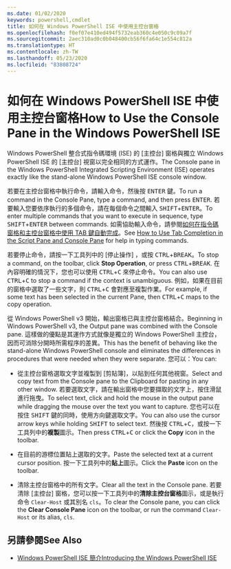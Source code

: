 ```yaml
---
ms.date: 01/02/2020
keywords: powershell,cmdlet
title: 如何在 Windows PowerShell ISE 中使用主控台窗格
ms.openlocfilehash: f0ef07e410ed494f5732eab360c4e050c9c09a7f
ms.sourcegitcommit: 2aec310ad0c0b048400cb56f6fa64c1e554c812a
ms.translationtype: HT
ms.contentlocale: zh-TW
ms.lasthandoff: 05/23/2020
ms.locfileid: "83808724"
---
```

# <a name="how-to-use-the-console-pane-in-the-windows-powershell-ise"></a><span data-ttu-id="f065a-103">如何在 Windows PowerShell ISE 中使用主控台窗格</span><span class="sxs-lookup"><span data-stu-id="f065a-103">How to Use the Console Pane in the Windows PowerShell ISE</span></span>

<span data-ttu-id="f065a-104">Windows PowerShell 整合式指令碼環境 (ISE) 的 [主控台] 窗格與獨立 Windows PowerShell ISE 的 [主控台] 視窗以完全相同的方式運作。</span><span class="sxs-lookup"><span data-stu-id="f065a-104">The Console pane in the Windows PowerShell Integrated Scripting Environment (ISE) operates exactly like the stand-alone Windows PowerShell ISE console window.</span></span>

<span data-ttu-id="f065a-105">若要在主控台窗格中執行命令，請輸入命令，然後按 <kbd>ENTER</kbd> 鍵。</span><span class="sxs-lookup"><span data-stu-id="f065a-105">To run a command in the Console Pane, type a command, and then press <kbd>ENTER</kbd>.</span></span> <span data-ttu-id="f065a-106">若要輸入您要依序執行的多個命令，請在每個命令之間輸入 <kbd>SHIFT</kbd>+<kbd>ENTER</kbd>。</span><span class="sxs-lookup"><span data-stu-id="f065a-106">To enter multiple commands that you want to execute in sequence, type <kbd>SHIFT</kbd>+<kbd>ENTER</kbd> between commands.</span></span> <span data-ttu-id="f065a-107">如需協助輸入命令，請參閱[如何在指令碼窗格和主控台窗格中使用 TAB 鍵自動完成](How-to-Use-Tab-Completion-in-the-Script-Pane-and-Console-Pane.md)。</span><span class="sxs-lookup"><span data-stu-id="f065a-107">See [How to Use Tab Completion in the Script Pane and Console Pane](How-to-Use-Tab-Completion-in-the-Script-Pane-and-Console-Pane.md) for help in typing commands.</span></span>

<span data-ttu-id="f065a-108">若要停止命令，請按一下工具列中的 [停止操作]  ，或按 <kbd>CTRL</kbd>+<kbd>BREAK</kbd>。</span><span class="sxs-lookup"><span data-stu-id="f065a-108">To stop a command, on the toolbar, click **Stop Operation**, or press <kbd>CTRL</kbd>+<kbd>BREAK</kbd>.</span></span> <span data-ttu-id="f065a-109">在內容明確的情況下，您也可以使用 <kbd>CTRL</kbd>+<kbd>C</kbd> 來停止命令。</span><span class="sxs-lookup"><span data-stu-id="f065a-109">You can also use <kbd>CTRL</kbd>+<kbd>C</kbd> to stop a command if the context is unambiguous.</span></span> <span data-ttu-id="f065a-110">例如，如果在目前的窗格中選取了一些文字，則 <kbd>CTRL</kbd>+<kbd>C</kbd> 會對應至複製作業。</span><span class="sxs-lookup"><span data-stu-id="f065a-110">For example, if some text has been selected in the current Pane, then <kbd>CTRL</kbd>+<kbd>C</kbd> maps to the copy operation.</span></span>

<span data-ttu-id="f065a-111">從 Windows PowerShell v3 開始，輸出窗格已與主控台窗格結合。</span><span class="sxs-lookup"><span data-stu-id="f065a-111">Beginning in Windows PowerShell v3, the Output pane was combined with the Console pane.</span></span> <span data-ttu-id="f065a-112">這樣做的優點是其運作方式就像是獨立的 Windows PowerShell 主控台，因而可消除分開時所需程序的差異。</span><span class="sxs-lookup"><span data-stu-id="f065a-112">This has the benefit of behaving like the stand-alone Windows PowerShell console and eliminates the differences in procedures that were needed when they were separate.</span></span> <span data-ttu-id="f065a-113">您可以：</span><span class="sxs-lookup"><span data-stu-id="f065a-113">You can:</span></span>

- <span data-ttu-id="f065a-114">從主控台窗格選取文字並複製到 [剪貼簿]，以貼到任何其他視窗。</span><span class="sxs-lookup"><span data-stu-id="f065a-114">Select and copy text from the Console pane to the Clipboard for pasting in any other window.</span></span> <span data-ttu-id="f065a-115">若要選取文字，請在輸出窗格中您要擷取的文字上，按住滑鼠進行拖曳。</span><span class="sxs-lookup"><span data-stu-id="f065a-115">To select text, click and hold the mouse in the output pane while dragging the mouse over the text you want to capture.</span></span> <span data-ttu-id="f065a-116">您也可以在按住 <kbd>SHIFT</kbd> 鍵的同時，使用方向鍵選取文字。</span><span class="sxs-lookup"><span data-stu-id="f065a-116">You can also use the cursor arrow keys while holding <kbd>SHIFT</kbd> to select text.</span></span> <span data-ttu-id="f065a-117">然後按 <kbd>CTRL</kbd>+<kbd>C</kbd>，或按一下工具列中的**複製**圖示。</span><span class="sxs-lookup"><span data-stu-id="f065a-117">Then press <kbd>CTRL</kbd>+<kbd>C</kbd> or click the **Copy** icon in the toolbar.</span></span>

- <span data-ttu-id="f065a-118">在目前的游標位置貼上選取的文字。</span><span class="sxs-lookup"><span data-stu-id="f065a-118">Paste the selected text at a current cursor position.</span></span> <span data-ttu-id="f065a-119">按一下工具列中的**貼上**圖示。</span><span class="sxs-lookup"><span data-stu-id="f065a-119">Click the **Paste** icon on the toolbar.</span></span>

- <span data-ttu-id="f065a-120">清除主控台窗格中的所有文字。</span><span class="sxs-lookup"><span data-stu-id="f065a-120">Clear all the text in the Console pane.</span></span> <span data-ttu-id="f065a-121">若要清除 [主控台] 窗格，您可以按一下工具列中的**清除主控台窗格**圖示，或是執行命令 `Clear-Host` 或其別名 `cls`。</span><span class="sxs-lookup"><span data-stu-id="f065a-121">To clear the Console pane, you can click the **Clear Console Pane** icon on the toolbar, or run the command `Clear-Host` or its alias, `cls`.</span></span>

## <a name="see-also"></a><span data-ttu-id="f065a-122">另請參閱</span><span class="sxs-lookup"><span data-stu-id="f065a-122">See Also</span></span>

- [<span data-ttu-id="f065a-123">Windows PowerShell ISE 簡介</span><span class="sxs-lookup"><span data-stu-id="f065a-123">Introducing the Windows PowerShell ISE</span></span>](Introducing-the-Windows-PowerShell-ISE.md)
